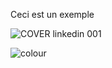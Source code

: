 Ceci est un exemple

![COVER linkedin 001](https://user-images.githubusercontent.com/60264344/156592423-aab888d7-031b-4031-a34a-63e0b5204b54.jpeg)

![colour](https://user-images.githubusercontent.com/60264344/156592549-8e278230-a479-4ae4-9dbe-f7e5ed9d5e79.gif)
